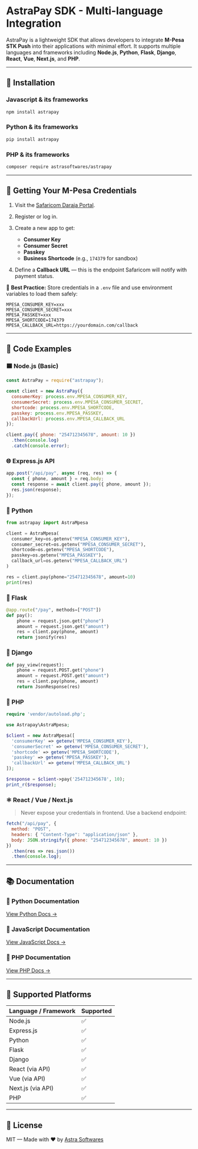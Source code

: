# AstraPay SDK - Multi-language Integration

AstraPay is a lightweight SDK that allows developers to integrate **M-Pesa STK Push** into their applications with minimal effort. It supports multiple languages and frameworks including **Node.js**, **Python**, **Flask**, **Django**, **React**, **Vue**, **Next.js**, and **PHP**.

---

## 🚀 Installation

### Javascript & its frameworks

```bash
npm install astrapay
```

### Python & its frameworks

```bash
pip install astrapay
```

### PHP & its frameworks

```bash
composer require astrasoftwares/astrapay
```

---

## 🔐 Getting Your M-Pesa Credentials

1. Visit the [Safaricom Daraja Portal](https://developer.safaricom.co.ke/).
2. Register or log in.
3. Create a new app to get:

   * **Consumer Key**
   * **Consumer Secret**
   * **Passkey**
   * **Business Shortcode** (e.g., `174379` for sandbox)
4. Define a **Callback URL** — this is the endpoint Safaricom will notify with payment status.

📌 **Best Practice:**
Store credentials in a `.env` file and use environment variables to load them safely:

```env
MPESA_CONSUMER_KEY=xxx
MPESA_CONSUMER_SECRET=xxx
MPESA_PASSKEY=xxx
MPESA_SHORTCODE=174379
MPESA_CALLBACK_URL=https://yourdomain.com/callback
```

---

## 🧪 Code Examples

### 🟦 Node.js (Basic)

```js
const AstraPay = require("astrapay");

const client = new AstraPay({
  consumerKey: process.env.MPESA_CONSUMER_KEY,
  consumerSecret: process.env.MPESA_CONSUMER_SECRET,
  shortcode: process.env.MPESA_SHORTCODE,
  passkey: process.env.MPESA_PASSKEY,
  callbackUrl: process.env.MPESA_CALLBACK_URL
});

client.pay({ phone: "254712345678", amount: 10 })
  .then(console.log)
  .catch(console.error);
```

### 🌐 Express.js API

```js
app.post("/api/pay", async (req, res) => {
  const { phone, amount } = req.body;
  const response = await client.pay({ phone, amount });
  res.json(response);
});
```

### 🐍 Python

```python
from astrapay import AstraMpesa

client = AstraMpesa(
  consumer_key=os.getenv("MPESA_CONSUMER_KEY"),
  consumer_secret=os.getenv("MPESA_CONSUMER_SECRET"),
  shortcode=os.getenv("MPESA_SHORTCODE"),
  passkey=os.getenv("MPESA_PASSKEY"),
  callback_url=os.getenv("MPESA_CALLBACK_URL")
)

res = client.pay(phone="254712345678", amount=10)
print(res)
```

### 🧠 Flask

```python
@app.route("/pay", methods=["POST"])
def pay():
    phone = request.json.get("phone")
    amount = request.json.get("amount")
    res = client.pay(phone, amount)
    return jsonify(res)
```

### 🧠 Django

```python
def pay_view(request):
    phone = request.POST.get("phone")
    amount = request.POST.get("amount")
    res = client.pay(phone, amount)
    return JsonResponse(res)
```

### 🐘 PHP

```php
require 'vendor/autoload.php';

use Astrapay\AstraMpesa;

$client = new AstraMpesa([
  'consumerKey' => getenv('MPESA_CONSUMER_KEY'),
  'consumerSecret' => getenv('MPESA_CONSUMER_SECRET'),
  'shortcode' => getenv('MPESA_SHORTCODE'),
  'passkey' => getenv('MPESA_PASSKEY'),
  'callbackUrl' => getenv('MPESA_CALLBACK_URL')
]);

$response = $client->pay('254712345678', 10);
print_r($response);
```

### ⚛️ React / Vue / Next.js

> Never expose your credentials in frontend. Use a backend endpoint:

```js
fetch("/api/pay", {
  method: "POST",
  headers: { "Content-Type": "application/json" },
  body: JSON.stringify({ phone: "254712345678", amount: 10 })
})
  .then(res => res.json())
  .then(console.log);
```

---

## 📚 Documentation

### 📘 Python Documentation

[View Python Docs →](https://github.com/astrasoftwares/astrapay/blob/main/Astrapay-python.md)

### 📗 JavaScript Documentation

[View JavaScript Docs →](https://github.com/astrasoftwares/astrapay/blob/main/astrapay-js.md)

### 📙 PHP Documentation

[View PHP Docs →](https://github.com/astrasoftwares/astrapay/blob/main/astrapay-php.md)

---

## 🧩 Supported Platforms

| Language / Framework | Supported |
| -------------------- | --------- |
| Node.js              | ✅         |
| Express.js           | ✅         |
| Python               | ✅         |
| Flask                | ✅         |
| Django               | ✅         |
| React (via API)      | ✅         |
| Vue (via API)        | ✅         |
| Next.js (via API)    | ✅         |
| PHP                  | ✅         |

---

## 📄 License

MIT — Made with ❤️ by [Astra Softwares](https://astrasoft.tech)
